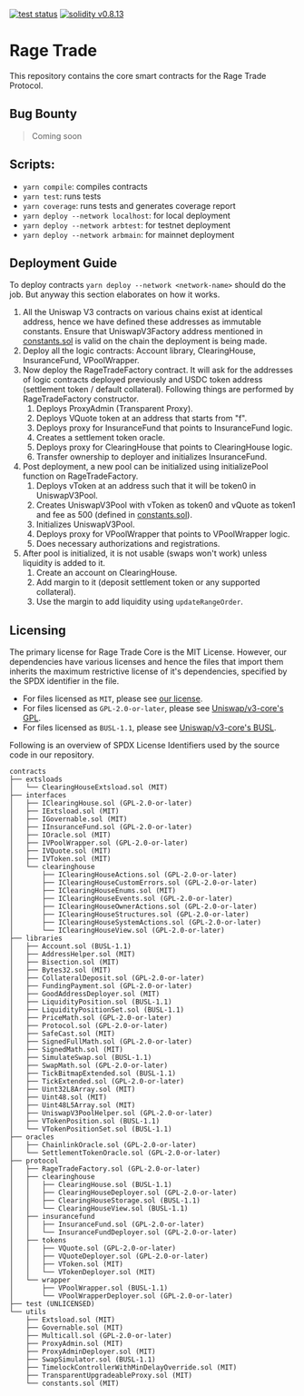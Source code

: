 <p>
    <a href="https://github.com/rage-trade/perpswap-contracts/actions"><img alt="test status" src="https://github.com/rage-trade/perpswap-contracts/actions/workflows/tests.yml/badge.svg"></a>
    <a href="https://solidity.readthedocs.io/en/v0.8.13/"><img alt="solidity v0.8.13" src="https://badgen.net/badge/solidity/v0.8.13/blue"></a>
</p>

# Rage Trade

This repository contains the core smart contracts for the Rage Trade Protocol.

## Bug Bounty

> Coming soon

## Scripts:

- `yarn compile`: compiles contracts
- `yarn test`: runs tests
- `yarn coverage`: runs tests and generates coverage report
- `yarn deploy --network localhost`: for local deployment
- `yarn deploy --network arbtest`: for testnet deployment
- `yarn deploy --network arbmain`: for mainnet deployment

## Deployment Guide

To deploy contracts `yarn deploy --network <network-name>` should do the job. But anyway this section elaborates on how it works.

1. All the Uniswap V3 contracts on various chains exist at identical address, hence we have defined these addresses as immutable constants. Ensure that UniswapV3Factory address mentioned in [constants.sol](./contracts/utils/constants.sol) is valid on the chain the deployment is being made.
2. Deploy all the logic contracts: Account library, ClearingHouse, InsuranceFund, VPoolWrapper.
3. Now deploy the RageTradeFactory contract. It will ask for the addresses of logic contracts deployed previously and USDC token address (settlement token / default collateral). Following things are performed by RageTradeFactory constructor.
   1. Deploys ProxyAdmin (Transparent Proxy).
   2. Deploys VQuote token at an address that starts from "f".
   3. Deploys proxy for InsuranceFund that points to InsuranceFund logic.
   4. Creates a settlement token oracle.
   5. Deploys proxy for ClearingHouse that points to ClearingHouse logic.
   6. Transfer ownership to deployer and initializes InsuranceFund.
4. Post deployment, a new pool can be initialized using initializePool function on RageTradeFactory.
   1. Deploys vToken at an address such that it will be token0 in UniswapV3Pool.
   2. Creates UniswapV3Pool with vToken as token0 and vQuote as token1 and fee as 500 (defined in [constants.sol](./contracts/utils/constants.sol)).
   3. Initializes UniswapV3Pool.
   4. Deploys proxy for VPoolWrapper that points to VPoolWrapper logic.
   5. Does necessary authorizations and registrations.
5. After pool is initialized, it is not usable (swaps won't work) unless liquidity is added to it.
   1. Create an account on ClearingHouse.
   2. Add margin to it (deposit settlement token or any supported collateral).
   3. Use the margin to add liquidity using `updateRangeOrder`.

## Licensing

The primary license for Rage Trade Core is the MIT License. However, our dependencies have various licenses and hence the files that import them inherits the maximum restrictive license of it's dependencies, specified by the SPDX identifier in the file.

- For files licensed as `MIT`, please see [our license](./LICENSE).
- For files licensed as `GPL-2.0-or-later`, please see [Uniswap/v3-core's GPL](https://github.com/Uniswap/v3-core/blob/main/contracts/libraries/LICENSE_GPL).
- For files licensed as `BUSL-1.1`, please see [Uniswap/v3-core's BUSL](https://github.com/Uniswap/v3-core/blob/main/LICENSE).

Following is an overview of SPDX License Identifiers used by the source code in our repository.

```
contracts
├── extsloads
│   └── ClearingHouseExtsload.sol (MIT)
├── interfaces
│   ├── IClearingHouse.sol (GPL-2.0-or-later)
│   ├── IExtsload.sol (MIT)
│   ├── IGovernable.sol (MIT)
│   ├── IInsuranceFund.sol (GPL-2.0-or-later)
│   ├── IOracle.sol (MIT)
│   ├── IVPoolWrapper.sol (GPL-2.0-or-later)
│   ├── IVQuote.sol (MIT)
│   ├── IVToken.sol (MIT)
│   └── clearinghouse
│       ├── IClearingHouseActions.sol (GPL-2.0-or-later)
│       ├── IClearingHouseCustomErrors.sol (GPL-2.0-or-later)
│       ├── IClearingHouseEnums.sol (MIT)
│       ├── IClearingHouseEvents.sol (GPL-2.0-or-later)
│       ├── IClearingHouseOwnerActions.sol (GPL-2.0-or-later)
│       ├── IClearingHouseStructures.sol (GPL-2.0-or-later)
│       ├── IClearingHouseSystemActions.sol (GPL-2.0-or-later)
│       └── IClearingHouseView.sol (GPL-2.0-or-later)
├── libraries
│   ├── Account.sol (BUSL-1.1)
│   ├── AddressHelper.sol (MIT)
│   ├── Bisection.sol (MIT)
│   ├── Bytes32.sol (MIT)
│   ├── CollateralDeposit.sol (GPL-2.0-or-later)
│   ├── FundingPayment.sol (GPL-2.0-or-later)
│   ├── GoodAddressDeployer.sol (MIT)
│   ├── LiquidityPosition.sol (BUSL-1.1)
│   ├── LiquidityPositionSet.sol (BUSL-1.1)
│   ├── PriceMath.sol (GPL-2.0-or-later)
│   ├── Protocol.sol (GPL-2.0-or-later)
│   ├── SafeCast.sol (MIT)
│   ├── SignedFullMath.sol (GPL-2.0-or-later)
│   ├── SignedMath.sol (MIT)
│   ├── SimulateSwap.sol (BUSL-1.1)
│   ├── SwapMath.sol (GPL-2.0-or-later)
│   ├── TickBitmapExtended.sol (BUSL-1.1)
│   ├── TickExtended.sol (GPL-2.0-or-later)
│   ├── Uint32L8Array.sol (MIT)
│   ├── Uint48.sol (MIT)
│   ├── Uint48L5Array.sol (MIT)
│   ├── UniswapV3PoolHelper.sol (GPL-2.0-or-later)
│   ├── VTokenPosition.sol (BUSL-1.1)
│   └── VTokenPositionSet.sol (BUSL-1.1)
├── oracles
│   ├── ChainlinkOracle.sol (GPL-2.0-or-later)
│   └── SettlementTokenOracle.sol (GPL-2.0-or-later)
├── protocol
│   ├── RageTradeFactory.sol (GPL-2.0-or-later)
│   ├── clearinghouse
│   │   ├── ClearingHouse.sol (BUSL-1.1)
│   │   ├── ClearingHouseDeployer.sol (GPL-2.0-or-later)
│   │   ├── ClearingHouseStorage.sol (BUSL-1.1)
│   │   └── ClearingHouseView.sol (BUSL-1.1)
│   ├── insurancefund
│   │   ├── InsuranceFund.sol (GPL-2.0-or-later)
│   │   └── InsuranceFundDeployer.sol (GPL-2.0-or-later)
│   ├── tokens
│   │   ├── VQuote.sol (GPL-2.0-or-later)
│   │   ├── VQuoteDeployer.sol (GPL-2.0-or-later)
│   │   ├── VToken.sol (MIT)
│   │   └── VTokenDeployer.sol (MIT)
│   └── wrapper
│       ├── VPoolWrapper.sol (BUSL-1.1)
│       └── VPoolWrapperDeployer.sol (GPL-2.0-or-later)
├── test (UNLICENSED)
└── utils
    ├── Extsload.sol (MIT)
    ├── Governable.sol (MIT)
    ├── Multicall.sol (GPL-2.0-or-later)
    ├── ProxyAdmin.sol (MIT)
    ├── ProxyAdminDeployer.sol (MIT)
    ├── SwapSimulator.sol (BUSL-1.1)
    ├── TimelockControllerWithMinDelayOverride.sol (MIT)
    ├── TransparentUpgradeableProxy.sol (MIT)
    └── constants.sol (MIT)
```
